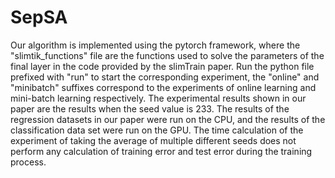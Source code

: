 # SepSA
Our algorithm is implemented using the pytorch framework, where the "slimtik_functions" file are the functions used to solve the parameters of the final layer in the 
code provided by the slimTrain paper. Run the python file prefixed with "run" to start the corresponding experiment, the "online" and "minibatch" suffixes correspond
to the experiments of online learning and mini-batch learning respectively. The experimental results shown in our paper are the results when the seed value is 233. 
The results of the regression datasets in our paper were run on the CPU, and the results of the classification data set were run on the GPU. The time calculation of the experiment 
of taking the average of multiple different seeds does not perform any calculation of training error and test error during the training process.
